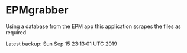 # EPMgrabber
Using a database from the EPM app this application scrapes the files as required


Latest backup: Sun Sep 15 23:13:01 UTC 2019

